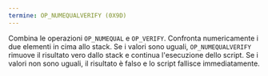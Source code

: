 ```yaml
---
termine: OP_NUMEQUALVERIFY (0X9D)
---
```


Combina le operazioni `OP_NUMEQUAL` e `OP_VERIFY`. Confronta numericamente i due elementi in cima allo stack. Se i valori sono uguali, `OP_NUMEQUALVERIFY` rimuove il risultato vero dallo stack e continua l'esecuzione dello script. Se i valori non sono uguali, il risultato è falso e lo script fallisce immediatamente.
